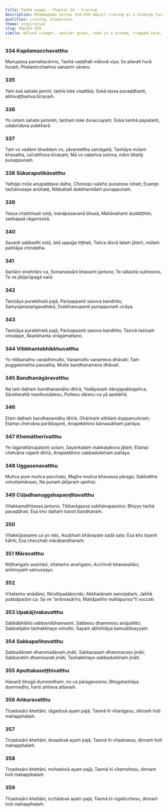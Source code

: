 ```yaml
---
title: Taṇhā vagga - Chapter 24 - Craving
description: Dhammapada verses 334–359 depict craving as a binding force, likening it to a creeping vine, a trapped hare, and a spider’s web. The wise cut these bonds, free from passion, aversion, illusion, and longing, crossing beyond birth and aging. The highest gift is the Dhamma, surpassing all wealth and pleasures, and the destruction of craving is the greatest victory. Offerings to those free from defilements bear the greatest fruit.
qualities: craving, dispassion
theme: inspiration
slug: dhp334-359
simile: māluvā creeper, vetiver grass, reed in a stream, trapped hare, spider in its self-spun web
---
```


### 334 Kapilamacchavatthu

Manujassa pamattacārino,
Taṇhā vaḍḍhati māluvā viya;
So plavatī hurā huraṁ,
Phalamicchaṁva vanasmi vānaro.

### 335

Yaṁ esā sahate jammī,
taṇhā loke visattikā;
Sokā tassa pavaḍḍhanti,
abhivaṭṭhaṁva bīraṇaṁ.

### 336

Yo cetaṁ sahate jammiṁ,
taṇhaṁ loke duraccayaṁ;
Sokā tamhā papatanti,
udabinduva pokkharā.

### 337

Taṁ vo vadāmi bhaddaṁ vo,
yāvantettha samāgatā;
Taṇhāya mūlaṁ khaṇatha,
usīratthova bīraṇaṁ;
Mā vo naḷaṁva sotova,
māro bhañji punappunaṁ.

### 338 Sūkarapotikāvatthu

Yathāpi mūle anupaddave daḷhe,
Chinnopi rukkho punareva rūhati;
Evampi taṇhānusaye anūhate,
Nibbattatī dukkhamidaṁ punappunaṁ.

### 339

Yassa chattiṁsati sotā,
manāpasavanā bhusā;
Mahāvahanti duddiṭṭhiṁ,
saṅkappā rāganissitā.

### 340

Savanti sabbadhi sotā,
latā uppajja tiṭṭhati;
Tañca disvā lataṁ jātaṁ,
mūlaṁ paññāya chindatha.

### 341

Saritāni sinehitāni ca,
Somanassāni bhavanti jantuno;
Te sātasitā sukhesino,
Te ve jātijarūpagā narā.

### 342

Tasiṇāya purakkhatā pajā,
Parisappanti sasova bandhito;
Saṁyojanasaṅgasattakā,
Dukkhamupenti punappunaṁ cirāya.

### 343

Tasiṇāya purakkhatā pajā,
Parisappanti sasova bandhito;
Tasmā tasiṇaṁ vinodaye,
Ākaṅkhanta virāgamattano.

### 344 Vibbhantabhikkhuvatthu

Yo nibbanatho vanādhimutto,
Vanamutto vanameva dhāvati;
Taṁ puggalametha passatha,
Mutto bandhanameva dhāvati.

### 345 Bandhanāgāravatthu

Na taṁ daḷhaṁ bandhanamāhu dhīrā,
Yadāyasaṁ dārujapabbajañca;
Sārattarattā maṇikuṇḍalesu,
Puttesu dāresu ca yā apekkhā.

### 346

Etaṁ daḷhaṁ bandhanamāhu dhīrā,
Ohārinaṁ sithilaṁ duppamuñcaṁ;
Etampi chetvāna paribbajanti,
Anapekkhino kāmasukhaṁ pahāya.

### 347 Khemātherīvatthu

Ye rāgarattānupatanti sotaṁ,
Sayaṅkataṁ makkaṭakova jālaṁ;
Etampi chetvāna vajanti dhīrā,
Anapekkhino sabbadukkhaṁ pahāya.

### 348 Uggasenavatthu

Muñca pure muñca pacchato,
Majjhe muñca bhavassa pāragū;
Sabbattha vimuttamānaso,
Na punaṁ jātijaraṁ upehisi.

### 349 Cūḷadhanuggahapaṇḍitavatthu

Vitakkamathitassa jantuno,
Tibbarāgassa subhānupassino;
Bhiyyo taṇhā pavaḍḍhati,
Esa kho daḷhaṁ karoti bandhanaṁ.

### 350

Vitakkūpasame ca yo rato,
Asubhaṁ bhāvayate sadā sato;
Esa kho byanti kāhiti,
Esa checchati mārabandhanaṁ.

### 351 Māravatthu

Niṭṭhaṅgato asantāsī,
vītataṇho anaṅgaṇo;
Acchindi bhavasallāni,
antimoyaṁ samussayo.

### 352

Vītataṇho anādāno,
Niruttipadakovido;
Akkharānaṁ sannipātaṁ,
Jaññā pubbāparāni ca;
Sa ve “antimasārīro,
Mahāpañño mahāpuriso”ti vuccati.

### 353 Upakājīvakavatthu

Sabbābhibhū sabbavidūhamasmi,
Sabbesu dhammesu anūpalitto;
Sabbañjaho taṇhakkhaye vimutto,
Sayaṁ abhiññāya kamuddiseyyaṁ.

### 354 Sakkapañhavatthu

Sabbadānaṁ dhammadānaṁ jināti,
Sabbarasaṁ dhammaraso jināti;
Sabbaratiṁ dhammarati jināti,
Taṇhakkhayo sabbadukkhaṁ jināti.

### 355 Aputtakaseṭṭhivatthu

Hananti bhogā dummedhaṁ,
no ca pāragavesino;
Bhogataṇhāya dummedho,
hanti aññeva attanaṁ.

### 356 Aṅkuravatthu

Tiṇadosāni khettāni,
rāgadosā ayaṁ pajā;
Tasmā hi vītarāgesu,
dinnaṁ hoti mahapphalaṁ.

### 357

Tiṇadosāni khettāni,
dosadosā ayaṁ pajā;
Tasmā hi vītadosesu,
dinnaṁ hoti mahapphalaṁ.

### 358

Tiṇadosāni khettāni,
mohadosā ayaṁ pajā;
Tasmā hi vītamohesu,
dinnaṁ hoti mahapphalaṁ.

### 359

Tiṇadosāni khettāni,
icchādosā ayaṁ pajā;
Tasmā hi vigaticchesu,
dinnaṁ hoti mahapphalaṁ.
